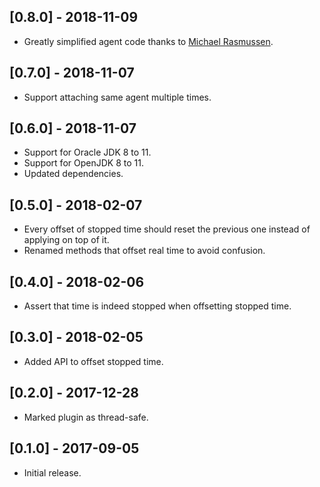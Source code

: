 ## [0.8.0] - 2018-11-09

- Greatly simplified agent code thanks to [Michael Rasmussen](https://github.com/Maldivia).

## [0.7.0] - 2018-11-07

- Support attaching same agent multiple times.

## [0.6.0] - 2018-11-07

- Support for Oracle JDK 8 to 11.
- Support for OpenJDK 8 to 11.
- Updated dependencies.

## [0.5.0] - 2018-02-07

- Every offset of stopped time should reset the previous one instead of applying on top of it.
- Renamed methods that offset real time to avoid confusion.

## [0.4.0] - 2018-02-06

- Assert that time is indeed stopped when offsetting stopped time.

## [0.3.0] - 2018-02-05

- Added API to offset stopped time.

## [0.2.0] - 2017-12-28

- Marked plugin as thread-safe.

## [0.1.0] - 2017-09-05

- Initial release.
